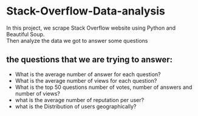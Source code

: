 # Stack-Overflow-Data-analysis
In this project, we scrape Stack Overflow website using Python and Beautiful Soup.<br>
Then analyze the data we got to answer some questions
## the questions that we are trying to answer:
- What is the average number of answer for each question?
- What is the average number of views for each question?
- What is the top 50 questions number of votes, number of answers and number of views?
- what is the average number of reputation per user?
- what is the Distribution of users geographically?


